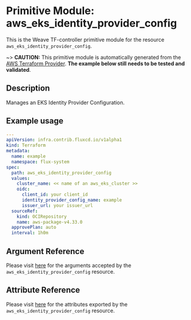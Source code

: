 
# Primitive Module: aws_eks_identity_provider_config

This is the Weave TF-controller primitive module for the resource `aws_eks_identity_provider_config`.

~> **CAUTION:** This primitive module is automatically generated from the [AWS Terraform Provider](https://registry.terraform.io/providers/hashicorp/aws/latest/docs/resources/eks_identity_provider_config). **The example below still needs to be tested and validated**.

## Description

Manages an EKS Identity Provider Configuration.

## Example usage

```yaml
---
apiVersion: infra.contrib.fluxcd.io/v1alpha1
kind: Terraform
metadata:
  name: example
  namespace: flux-system
spec:
  path: aws_eks_identity_provider_config
  values:
    cluster_name: << name of an aws_eks_cluster >>
    oidc:
      client_id: your client_id
      identity_provider_config_name: example
      issuer_url: your issuer_url
  sourceRef:
    kind: OCIRepository
    name: aws-package-v4.33.0
  approvePlan: auto
  interval: 1h0m
```

## Argument Reference

Please visit [here](https://registry.terraform.io/providers/hashicorp/aws/latest/docs/resources/eks_identity_provider_config#argument-reference) for the arguments accepted by the `aws_eks_identity_provider_config` resource.

## Attribute Reference

Please visit [here](https://registry.terraform.io/providers/hashicorp/aws/latest/docs/resources/eks_identity_provider_config#attributes-reference) for the attributes exported by the `aws_eks_identity_provider_config` resource.

